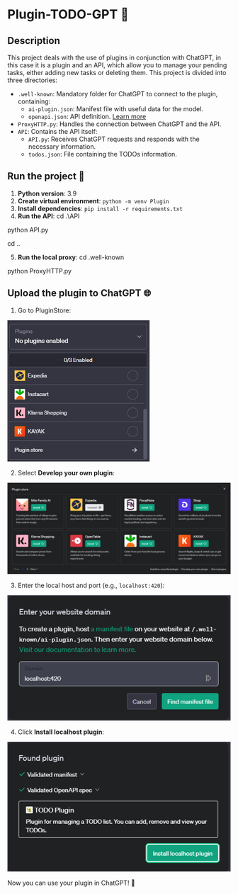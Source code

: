 # Plugin-TODO-GPT 📝

## Description

This project deals with the use of plugins in conjunction with ChatGPT, in this case it is a plugin and an API, which allow you to manage your pending tasks, either adding new tasks or deleting them. This project is divided into three directories:

- `.well-known`: Mandatory folder for ChatGPT to connect to the plugin, containing:
  - `ai-plugin.json`: Manifest file with useful data for the model.
  - `openapi.json`: API definition. [Learn more](https://swagger.io/specification/)
- `ProxyHTTP.py`: Handles the connection between ChatGPT and the API.
- `API`: Contains the API itself:
  - `API.py`: Receives ChatGPT requests and responds with the necessary information.
  - `todos.json`: File containing the TODOs information.

## Run the project 🚀

1. **Python version**: 3.9
2. **Create virtual environment**: `python -m venv Plugin`
3. **Install dependencies**: `pip install -r requirements.txt`
4. **Run the API**:
cd .\API

python API.py

cd ..

5. **Run the local proxy**:
cd .well-known

python ProxyHTTP.py

## Upload the plugin to ChatGPT 🌐

1. Go to PluginStore:

![PluginStore](Images/PluginStore.png)

2. Select **Develop your own plugin**:

![DevelopYourOwnPlugin](Images/Develop.png)

3. Enter the local host and port (e.g., `localhost:420`):

![LocalHost](Images/LocalHost.png)

4. Click **Install localhost plugin**:

![InstallLocalHost](Images/InstallLocalHost.png)

Now you can use your plugin in ChatGPT! 🎉
